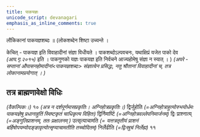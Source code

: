 ```yaml
---
title: पाकयज्ञः
unicode_script: devanagari
emphasis_as_inline_comments: true
---
```


लौकिकानां पाकयज्ञशब्दः ॥  (लोकशब्देन शिष्टा उच्यन्ते ।

केचित् - पाकयज्ञ इति विवाहादीनां संज्ञा विधीयते । पाकशब्दोऽल्पवचनः, यथाक्षिप्रं यजेत पाको देव *(आप.गृ.२०१५)* इति ।  पाकगुणको यज्ञः पाकयज्ञ इति निर्वचने आज्यहोमेषु संज्ञा न स्यात् । ) *(अपरे -  सप्तानां औपासनहोमादीनां<पाकयज्ञशब्दः> संज्ञात्वेन प्रसिद्धः, नतु श्रौतानां विवाहादीनां च, तत्र लोकानामप्रयोगात् । )*

## तत्र ब्राह्मणावेक्षो विधिः

*(वैकल्पिकः।)* १० *(अत्र न दर्शपूर्णमासप्रकृतिः। अग्निहोत्रप्रकृतिः।)*
द्विर्जुहोति *(=अग्निहोत्राहुत्योरुभयोर्धमः पाकयज्ञेषु प्रधानाहुतिं स्विष्टकृतं चाधिकृत्य विहितः)* द्विर्निमार्ष्टि *(=अग्निहोत्रवल्लेपनिमार्जनम्)*  द्विः प्राश्नात्य् *(=अङ्गुलिप्राशनम्, ततः प्रक्षालनम् )* उत्सृत्याचामति *(= यत्तत्रतृतीयं प्राशनं बर्हिषोपयम्योदङ्ङावृत्योत्सृप्याचामतीति तच्चोदितम्)* निर्लेढीति *(=द्विःस्रुचं निर्लेह्य)* ११
